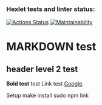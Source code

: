 ### Hexlet tests and linter status:
[![Actions Status](https://github.com/tigp/frontend-project-lvl1/workflows/hexlet-check/badge.svg)](https://github.com/tigp/frontend-project-lvl1/actions)
[![Maintainability](https://api.codeclimate.com/v1/badges/a99a88d28ad37a79dbf6/maintainability)](https://codeclimate.com/github/codeclimate/codeclimate/maintainability)


# MARKDOWN test
## header level 2 test
**Bold test** test
Link test [Google](https://www.google.com "The worst privacy").


Setup
make install
sudo npm link